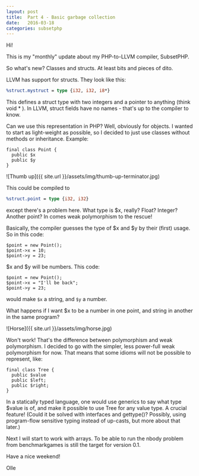 ```yaml
---
layout: post
title:  Part 4 - Basic garbage collection
date:   2016-03-18
categories: subsetphp
---
```


Hi!

This is my "monthly" update about my PHP-to-LLVM compiler, SubsetPHP.

So what's new? Classes and structs. At least bits and pieces of dito.

LLVM has support for structs. They look like this:

```llvm
%struct.mystruct = type {i32, i32, i8*}
```

This defines a struct type with two integers and a pointer to anything (think void * ). In LLVM, struct fields have no names - that's up to the compiler to know.

Can we use this representation in PHP? Well, obviously for objects. I wanted to start as light-weight as possible, so I decided to just use classes without methods or inheritance. Example:

```php?start_inline=1
final class Point {
  public $x
  public $y
}
```

![Thumb up]({{ site.url }}/assets/img/thumb-up-terminator.jpg)

This could be compiled to

```llvm
%struct.point = type {i32, i32}
```

except there's a problem here. What type is $x, really? Float? Integer? Another point? In comes weak polymorphism to the rescue!

Basically, the compiler guesses the type of $x and $y by their (first) usage. So in this code:

```php?start_inline=1
$point = new Point();
$point->x = 10;
$point->y = 23;
```

$x and $y will be numbers. This code:

```php?start_inline=1
$point = new Point();
$point->x = "I'll be back";
$point->y = 23;
```

would make `$x` a string, and `$y` a number.

What happens if I want $x to be a number in one point, and string in another in the same program?

![Horse]({{ site.url }}/assets/img/horse.jpg)

Won't work! That's the difference between polymorphism and weak polymorphism. I decided to go with the simpler, less power-full weak polymorphism for now. That means that some idioms will not be possible to represent, like:

```php?start_inline=1
final class Tree {
  public $value
  public $left;
  public $right;
}
```

In a statically typed language, one would use generics to say what type $value is of, and make it possible to use Tree for any value type. A crucial feature! (Could it be solved with interfaces and gettype()? Possibly, using program-flow sensitive typing instead of up-casts, but more about that later.)

Next I will start to work with arrays. To be able to run the nbody problem from benchmarkgames is still the target for version 0.1.

Have a nice weekend!

Olle
